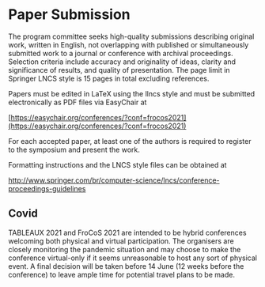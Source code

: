 # Paper Submission

The program committee seeks high-quality submissions describing original work, written in English, not overlapping with published or simultaneously submitted work to a journal or conference with archival proceedings. Selection criteria include accuracy and originality of ideas, clarity and significance of results, and quality of presentation. The page limit in Springer LNCS style is 15 pages in total excluding references.

Papers must be edited in LaTeX using the llncs style and must be submitted electronically as PDF files via EasyChair at

[https://easychair.org/conferences/?conf=frocos2021](https://easychair.org/conferences/?conf=frocos2021)

For each accepted paper, at least one of the authors is required to register to the symposium and present the work. 

Formatting instructions and the LNCS style files can be obtained at

[http://www.springer.com/br/computer-science/lncs/conference-proceedings-guidelines ](http://www.springer.com/br/computer-science/lncs/conference-proceedings-guidelines)


## Covid

TABLEAUX 2021 and FroCoS 2021 are intended to be hybrid conferences welcoming both physical and virtual participation. The organisers are closely monitoring the pandemic situation and may choose to make the conference virtual-only if it seems unreasonable to host any sort of physical event. A final decision will be taken before 14 June (12 weeks before the conference) to leave ample time for potential travel plans to be made.
